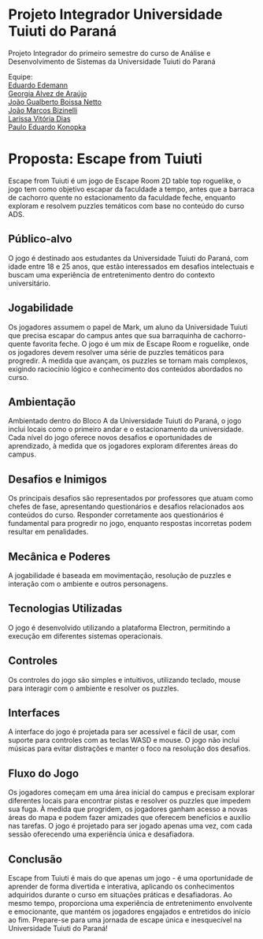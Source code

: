 # Projeto Integrador Universidade Tuiuti do Paraná

Projeto Integrador do primeiro semestre do curso de Análise e Desenvolvimento de Sistemas da Universidade Tuiuti do Paraná

 Equipe:<br>
[Eduardo Edemann]()<br>
[Georgia Alvez de Araújo]()<br>
[João Gualberto Boissa Netto](https://github.com/PirateCoder13)<br>
[João Marcos Bizinelli]()<br>
[Larissa Vitória Dias]()<br>
[Paulo Eduardo Konopka](https://github.com/PewDizinho)


# Proposta: Escape from Tuiuti
Escape from Tuiuti é um jogo de Escape Room 2D table top roguelike, o jogo tem como objetivo escapar da faculdade a tempo, antes que a barraca de cachorro quente no estacionamento da faculdade feche, enquanto exploram e resolvem puzzles temáticos com base no conteúdo do curso ADS.

## Público-alvo
O jogo é destinado aos estudantes da Universidade Tuiuti do Paraná, com idade entre 18 e 25 anos, que estão interessados em desafios intelectuais e buscam uma experiência de entretenimento dentro do contexto universitário.

## Jogabilidade

Os jogadores assumem o papel de Mark, um aluno da Universidade Tuiuti que precisa escapar do campus antes que sua barraquinha de cachorro-quente favorita feche.
O jogo é um mix de Escape Room e roguelike, onde os jogadores devem resolver uma série de puzzles temáticos para progredir.
À medida que avançam, os puzzles se tornam mais complexos, exigindo raciocínio lógico e conhecimento dos conteúdos abordados no curso.

## Ambientação

Ambientado dentro do Bloco A da Universidade Tuiuti do Paraná, o jogo inclui locais como o primeiro andar e o estacionamento da universidade.
Cada nível do jogo oferece novos desafios e oportunidades de aprendizado, à medida que os jogadores exploram diferentes áreas do campus.

## Desafios e Inimigos

Os principais desafios são representados por professores que atuam como chefes de fase, apresentando questionários e desafios relacionados aos conteúdos do curso.
Responder corretamente aos questionários é fundamental para progredir no jogo, enquanto respostas incorretas podem resultar em penalidades.

## Mecânica e Poderes

A jogabilidade é baseada em movimentação, resolução de puzzles e interação com o ambiente e outros personagens.

## Tecnologias Utilizadas

O jogo é desenvolvido utilizando a plataforma Electron, permitindo a execução em diferentes sistemas operacionais.


## Controles

Os controles do jogo são simples e intuitivos, utilizando teclado, mouse para interagir com o ambiente e resolver os puzzles.

## Interfaces

A interface do jogo é projetada para ser acessível e fácil de usar, com suporte para controles com as teclas WASD e mouse.
O jogo não inclui músicas para evitar distrações e manter o foco na resolução dos desafios.

## Fluxo do Jogo

Os jogadores começam em uma área inicial do campus e precisam explorar diferentes locais para encontrar pistas e resolver os puzzles que impedem sua fuga.
À medida que progridem, os jogadores ganham acesso a novas áreas do mapa e podem fazer amizades que oferecem benefícios e auxílio nas tarefas.
O jogo é projetado para ser jogado apenas uma vez, com cada sessão oferecendo uma experiência única e desafiadora.

## Conclusão
Escape from Tuiuti é mais do que apenas um jogo - é uma oportunidade de aprender de forma divertida e interativa, aplicando os conhecimentos adquiridos durante o curso em situações práticas e desafiadoras. Ao mesmo tempo, proporciona uma experiência de entretenimento envolvente e emocionante, que mantém os jogadores engajados e entretidos do início ao fim. Prepare-se para uma jornada de escape única e inesquecível na Universidade Tuiuti do Paraná!
